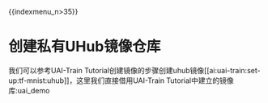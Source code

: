 {{indexmenu_n>35}}

# 创建私有UHub镜像仓库
我们可以参考UAI-Train Tutorial创建镜像的步骤创建uhub镜像[[ai:uai-train:set-up:tf-mnist:uhub]]，这里我们直接借用UAI-Train Tutorial中建立的镜像库:uai\_demo


